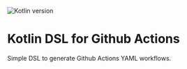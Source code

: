 ![Kotlin version](https://img.shields.io/badge/kotlin-1.6.0-blueviolet?logo=kotlin&logoColor=white)

# Kotlin DSL for Github Actions 

Simple DSL to generate Github Actions YAML workflows. 